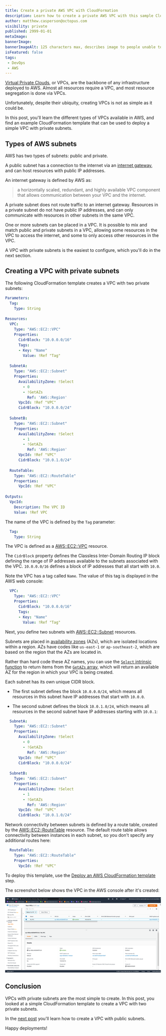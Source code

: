 ```yaml
---
title: Create a private AWS VPC with CloudFormation
description: Learn how to create a private AWS VPC with this sample CloudFormation template.
author: matthew.casperson@octopus.com
visibility: private
published: 2999-01-01
metaImage: 
bannerImage:
bannerImageAlt: 125 characters max, describes image to people unable to see it.
isFeatured: false 
tags:
 - DevOps
 - AWS
---
```


[Virtual Private Clouds](https://aws.amazon.com/vpc/), or VPCs, are the backbone of any infrastructure deployed to AWS. Almost all resources require a VPC, and most resource segregation is done via VPCs.

Unfortunately, despite their ubiquity, creating VPCs is not as simple as it could be. 

In this post, you'll learn the different types of VPCs available in AWS, and find an example CloudFormation template that can be used to deploy a simple VPC with private subnets.

## Types of AWS subnets

AWS has two types of subnets: public and private.

A public subnet has a connection to the internet via an [internet gateway](https://docs.aws.amazon.com/vpc/latest/userguide/VPC_Internet_Gateway.html), and can host resources with public IP addresses. 

An internet gateway is defined by AWS as:

> a horizontally scaled, redundant, and highly available VPC component that allows communication between your VPC and the internet. 

A private subnet does not route traffic to an internet gateway. Resources in a private subnet do not have public IP addresses, and can only communicate with resources in other subnets in the same VPC.

One or more subnets can be placed in a VPC. It is possible to mix and match public and private subnets in a VPC, allowing some resources in the VPC to access the internet, and some to only access other resources in the VPC.

A VPC with private subnets is the easiest to configure, which you'll do in the next section.

## Creating a VPC with private subnets

The following CloudFormation template creates a VPC with two private subnets:

```yaml
Parameters:
  Tag:
    Type: String
    
Resources: 
  VPC:
    Type: "AWS::EC2::VPC"
    Properties:
      CidrBlock: "10.0.0.0/16"
      Tags:
      - Key: "Name"
        Value: !Ref "Tag"
        
  SubnetA:
    Type: "AWS::EC2::Subnet"
    Properties:
      AvailabilityZone: !Select 
        - 0
        - !GetAZs 
          Ref: 'AWS::Region'
      VpcId: !Ref "VPC"
      CidrBlock: "10.0.0.0/24"

  SubnetB:
    Type: "AWS::EC2::Subnet"
    Properties:
      AvailabilityZone: !Select 
        - 1
        - !GetAZs 
          Ref: 'AWS::Region'
      VpcId: !Ref "VPC"
      CidrBlock: "10.0.1.0/24"
      
  RouteTable:
    Type: "AWS::EC2::RouteTable"
    Properties:
      VpcId: !Ref "VPC"
      
Outputs:
  VpcId:
    Description: The VPC ID
    Value: !Ref VPC
```

The name of the VPC is defined by the `Tag` parameter:

```yaml
  Tag:
    Type: String
```

The VPC is defined as a [AWS::EC2::VPC](https://docs.aws.amazon.com/AWSCloudFormation/latest/UserGuide/aws-resource-ec2-vpc.html) resource. 

The `CidrBlock` property defines the Classless Inter-Domain Routing IP block defining the range of IP addresses available to the subnets associated with the VPC. `10.0.0.0/16` defines a block of IP addresses that all start with `10.0`.

Note the VPC has a tag called `Name`. The value of this tag is displayed in the AWS web console:

```yaml
  VPC:
    Type: "AWS::EC2::VPC"
    Properties:
      CidrBlock: "10.0.0.0/16"
      Tags:
      - Key: "Name"
        Value: !Ref "Tag"
```

Next, you define two subnets with [AWS::EC2::Subnet](https://docs.aws.amazon.com/AWSCloudFormation/latest/UserGuide/aws-resource-ec2-subnet.html) resources.

Subnets are placed in [availability zones](https://docs.aws.amazon.com/AWSEC2/latest/UserGuide/using-regions-availability-zones.html) (AZs), which are isolated locations within a region. AZs have codes like `us-east-1` or `ap-southeast-2`, which are based on the region that the AZs are located in. 

Rather than hard code these AZ names, you can use the [`Select` intrinsic function](https://docs.aws.amazon.com/AWSCloudFormation/latest/UserGuide/intrinsic-function-reference-select.html) to return items from the [`GetAZs` array](https://docs.aws.amazon.com/AWSCloudFormation/latest/UserGuide/intrinsic-function-reference-getavailabilityzones.html), which will return an available AZ for the region in which your VPC is being created.

Each subnet has its own unique CIDR block. 

- The first subnet defines the block `10.0.0.0/24`, which means all resources in this subnet have IP addresses that start with `10.0.0`. 

- The second subnet defines the block `10.0.1.0/24`, which means all resources in the second subnet have IP addresses starting with `10.0.1`:

```yaml
  SubnetA:
    Type: "AWS::EC2::Subnet"
    Properties:
      AvailabilityZone: !Select 
        - 0
        - !GetAZs 
          Ref: 'AWS::Region'
      VpcId: !Ref "VPC"
      CidrBlock: "10.0.0.0/24"

  SubnetB:
    Type: "AWS::EC2::Subnet"
    Properties:
      AvailabilityZone: !Select 
        - 1
        - !GetAZs 
          Ref: 'AWS::Region'
      VpcId: !Ref "VPC"
      CidrBlock: "10.0.1.0/24"
```

Network connectivity between subnets is defined by a route table, created by the [AWS::EC2::RouteTable](https://docs.aws.amazon.com/AWSCloudFormation/latest/UserGuide/aws-resource-ec2-routetable.html) resource. The default route table allows connectivity between instances in each subnet, so you don't specify any additional routes here:

```yaml
  RouteTable:
    Type: "AWS::EC2::RouteTable"
    Properties:
      VpcId: !Ref "VPC"
```

To deploy this template, use the [Deploy an AWS CloudFormation template](https://octopus.com/docs/deployments/aws/cloudformation) step. 

The screenshot below shows the VPC in the AWS console after it's created:

![AWS VPC Console](vpc.png)

## Conclusion

VPCs with private subnets are the most simple to create. In this post, you looked at a simple CloudFormation template to create a VPC with two private subnets. 

In the [next post](../aws-vpc-public/index.md) you'll learn how to create a VPC with public subnets.

Happy deployments!